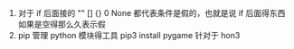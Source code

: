 1. 对于 if 后面接的 "" [] {} 0 None 都代表条件是假的，也就是说 if 后面得东西如果是空得那么久表示假
2. pip 管理 python 模块得工具 pip3 install pygame 针对于 hon3
